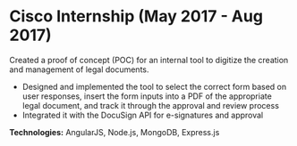 # Cisco Internship (May 2017 - Aug 2017)

Created a proof of concept (POC) for an internal tool to digitize the creation and management of legal documents.

- Designed and implemented the tool to select the correct form based on user responses, insert the form inputs into a PDF of the appropriate legal document, and track it through the approval and review process
- Integrated it with the DocuSign API for e-signatures and approval

**Technologies:** AngularJS, Node.js, MongoDB, Express.js
